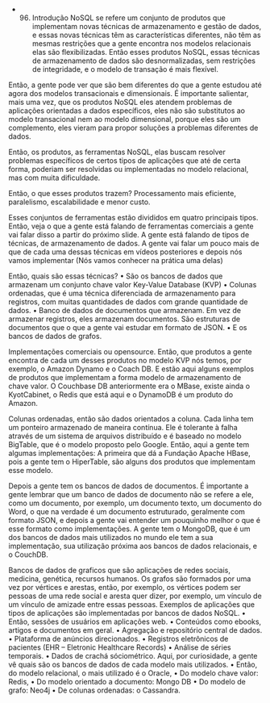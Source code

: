 - 96. Introdução
NoSQL se refere um conjunto de produtos que implementam novas técnicas de armazenamento e gestão de dados, e essas novas técnicas têm as características diferentes, não têm as mesmas restrições que a gente encontra nos modelos relacionais elas são flexibilizadas. Então esses produtos NoSQL, essas técnicas de armazenamento de dados são desnormalizadas, sem restrições de integridade, e o modelo de transação é mais flexível.

Então, a gente pode ver que são bem diferentes do que a gente estudou até agora dos modelos transacionais e dimensionais. É importante salientar, mais uma vez, que os produtos NoSQL eles atendem problemas de aplicações orientadas a dados específicos, eles não são substitutos ao modelo transacional nem ao modelo dimensional, porque eles são um complemento, eles vieram para propor soluções a problemas diferentes de dados.

Então, os produtos, as ferramentas NoSQL, elas buscam resolver problemas específicos de certos tipos de aplicações que até de certa forma, poderiam ser resolvidas ou implementadas no modelo relacional, mas com muita dificuldade.

Então, o que esses produtos trazem? Processamento mais eficiente, paralelismo, escalabilidade e menor custo.

Esses conjuntos de ferramentas estão divididos em quatro principais tipos.
Então, veja o que a gente está falando de ferramentas comerciais a gente vai falar disso a partir do próximo slide. A gente está falando de tipos de técnicas, de armazenamento de dados. A gente vai falar um pouco mais de que de cada uma dessas técnicas em vídeos posteriores e depois nós vamos implementar (Nós vamos conhecer na prática uma delas)

Então, quais são essas técnicas?
•	São os bancos de dados que armazenam um conjunto chave valor Key-Value Database (KVP) 
•	Colunas ordenadas, que é uma técnica diferenciada de armazenamento para registros, com muitas quantidades de dados com grande quantidade de dados. 
•	Banco de dados de documentos que armazenam. Em vez de armazenar registros, eles armazenam documentos. São estruturas de documentos que o que a gente vai estudar em formato de JSON. 
•	E os bancos de dados de grafos.

Implementações comerciais ou opensource. Então, que produtos a gente encontra de cada um desses produtos no modelo KVP nós temos, por exemplo, o Amazon Dynamo e o Coach DB. E estão aqui alguns exemplos de produtos que implementam a forma modelo de armazenamento de chave valor.
O Couchbase DB anteriormente era o MBase, existe ainda o KyotCabinet, o Redis que está aqui e o DynamoDB é um produto do Amazon.

Colunas ordenadas, então são dados orientados a coluna. Cada linha tem um ponteiro armazenado de maneira contínua. Ele é tolerante à falha através de um sistema de arquivos distribuído e é baseado no modelo BigTable, que é o modelo proposto pelo Google.
Então, aqui a gente tem algumas implementações: A primeira que dá a Fundação Apache HBase, pois a gente tem o HiperTable, são alguns dos produtos que implementam esse modelo.

Depois a gente tem os bancos de dados de documentos.
É importante a gente lembrar que um banco de dados de documento não se refere a ele, como um documento, por exemplo, um documento texto, um documento do Word, o que na verdade é um documento estruturado, geralmente com formato JSON, e depois a gente vai entender um pouquinho melhor o que é esse formato como implementações.
A gente tem o MongoDB, que é um dos bancos de dados mais utilizados no mundo ele tem a sua implementação, sua utilização próxima aos bancos de dados relacionais, e o CouchDB.

Bancos de dados de graficos que são aplicações de redes sociais, medicina, genética, recursos humanos. Os grafos são formados por uma vez por vértices e arestas, então, por exemplo, os vértices podem ser pessoas de uma rede social e aresta quer dizer, por exemplo, um vínculo de um vínculo de amizade entre essas pessoas.
Exemplos de aplicações que tipos de aplicações são implementadas por bancos de dados NoSQL.
•	Então, sessões de usuários em aplicações web.
•	Conteúdos como ebooks, artigos e documentos em geral.
•	Agregação e repositório central de dados.
•	Plataforma de anúncios direcionados.
•	Registros eletrônicos de pacientes (EHR – Eletronic Healthcare Records)
•	Análise de séries temporais.
•	Dados de crachá sóciométrico.
Aqui, por curiosidade, a gente vê quais são os bancos de dados de cada modelo mais utilizados.
•	Então, do modelo relacional, o mais utilizado é o Oracle, 
•	Do modelo chave valor: Redis, 
•	Do modelo orientado a documento: Mongo DB 
•	Do modelo de grafo: Neo4j 
•	De colunas ordenadas: o Cassandra.
